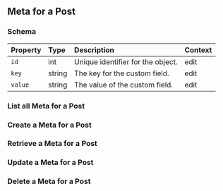 ## Meta for a Post

### Schema

| Property | Type | Description | Context |
| :------- | :--- | :---------- | :------ |
| `id` | int | Unique identifier for the object. | edit |
| `key` | string | The key for the custom field. | edit |
| `value` | string | The value of the custom field. | edit |

### List all Meta for a Post

### Create a Meta for a Post

### Retrieve a Meta for a Post

### Update a Meta for a Post

### Delete a Meta for a Post
